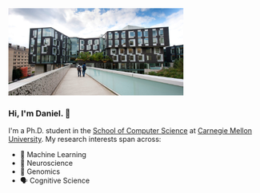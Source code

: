 <!-- Background Image -->
<!--![Background Image](https://github.com/taekb/taekb/blob/master/cmughc.jpg?raw=true)-->
<img src="https://github.com/taekb/taekb/blob/master/cmughc.jpg" width=350px>

### Hi, I'm Daniel. 👋
I'm a Ph.D. student in the [School of Computer Science](https://www.cs.cmu.edu/) at [Carnegie Mellon University](https://www.cmu.edu/). My research interests span across:
- 🤖 Machine Learning
- 🧠 Neuroscience
- 🧬 Genomics
- 🗣️ Cognitive Science
